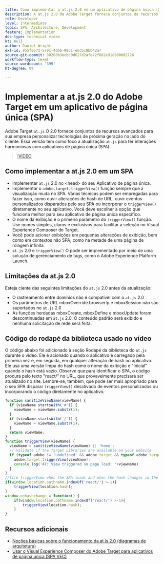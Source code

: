 ```yaml
---
title: Como implementar a at.js 2.0 em um aplicativo de página única (SPA)
description: A at.js 2.0 da Adobe Target fornece conjuntos de recursos avançados para sua empresa personalizar tecnologias de próxima geração no lado do cliente. Siga estas etapas para implementar a at.js 2.0 em um aplicativo de página única (SPA).
role: Developer
level: Intermediate
topic: SPA, Architecture, Development
feature: Implementation
doc-type: technical video
kt: null
author: Daniel Wright
exl-id: 955f0571-5791-4dbb-9931-e6d5c8bb42a7
source-git-commit: 80208b3ecbc0d627d2afe72f882e91c9800d2726
workflow-type: tm+mt
source-wordcount: '399'
ht-degree: 0%

---
```


# Implementar a at.js 2.0 do Adobe Target em um aplicativo de página única (SPA)

Adobe Target `at.js` O 2.0 fornece conjuntos de recursos avançados para sua empresa personalizar tecnologias de próxima geração no lado do cliente. Essa versão tem como foco a atualização `at.js` para ter interações harmoniosas com aplicativos de página única (SPA).

>[!VIDEO](https://video.tv.adobe.com/v/26248?quality=12)

## Como implementar a at.js 2.0 em um SPA

* Implementar `at.js` 2.0 no &lt;head> do seu Aplicativo de página única.
* Implementar o `adobe.target.triggerView()` função sempre que a visualização muda no SPA. Várias técnicas podem ser empregadas para fazer isso, como ouvir alterações de hash de URL, ouvir eventos personalizados disparados pelo seu SPA ou incorporar o `triggerView()` diretamente no seu aplicativo. Você deve escolher a opção que funciona melhor para seu aplicativo de página única específico.
* O nome da exibição é o primeiro parâmetro do `triggerView()` função. Use nomes simples, claros e exclusivos para facilitar a seleção no Visual Experience Composer do Target.
* Você pode acionar exibições em pequenas alterações de exibição, bem como em contextos não SPA, como na metade de uma página de rolagem infinita.
* `at.js` 2.0 e `triggerView()` O pode ser implementado por meio de uma solução de gerenciamento de tags, como o Adobe Experience Platform Launch.

## Limitações da at.js 2.0

Esteja ciente das seguintes limitações do `at.js` 2.0 antes da atualização:

* O rastreamento entre domínios não é compatível com o `at.js` 2.0
* Os parâmetros de URL mboxOverride.browserIp e mboxSession não são suportados no `at.js` 2.0
* As funções herdadas mboxCreate, mboxDefine e mboxUpdate foram descontinuadas em `at.js` 2.0. O conteúdo padrão será exibido e nenhuma solicitação de rede será feita.

## Código do rodapé da biblioteca usado no vídeo

O código abaixo foi adicionado à seção Rodapé da biblioteca do `at.js` durante o vídeo. Ele é acionado quando o aplicativo é carregado pela primeira vez e, em seguida, em qualquer alteração de hash no aplicativo. Ele usa uma versão limpa do hash como o nome da exibição e &quot;inicial&quot; quando o hash está vazio. Observe que para identificar o SPA, o código procura pelo texto &quot;react/&quot; no URL, que provavelmente precisará ser atualizado no site. Lembre-se, também, que pode ser mais apropriado para o seu SPA disparar `triggerView()` desativado de eventos personalizados ou incorporando o código diretamente no aplicativo.

```javascript
function sanitizeViewName(viewName) {
  if (viewName.startsWith('#')) {
    viewName = viewName.substr(1);
  }
  if (viewName.startsWith('/')) {
    viewName = viewName.substr(1);
  }
  return viewName;
}
function triggerView(viewName) {
  viewName = sanitizeViewName(viewName) || 'home';
  // Validate if the Target Libraries are available on your website
  if (typeof adobe != 'undefined' && adobe.target && typeof adobe.target.triggerView === 'function') {
    adobe.target.triggerView(viewName);
    console.log('AT: View triggered on page load: '+viewName)
  }
}
//fire triggerView when the SPA loads and when the hash changes in the SPA
if(window.location.pathname.indexOf('react/') >-1){
    triggerView(location.hash);
}
window.onhashchange = function() {
    if(window.location.pathname.indexOf('react/') >-1){
        triggerView(location.hash);
    }
}
```

## Recursos adicionais

* [Noções básicas sobre o funcionamento da at.js 2.0 (diagramas de arquitetura)](understanding-how-atjs-20-works.md)
* [Usar o Visual Experience Composer do Adobe Target para aplicativos de página única (SPA VEC)](../experiences/use-the-visual-experience-composer-for-single-page-applications.md)
